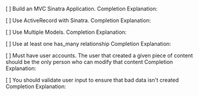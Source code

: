 [ ] Build an MVC Sinatra Application.
      Completion Explanation:


[ ] Use ActiveRecord with Sinatra.
      Completion Explanation:


[ ] Use Multiple Models.
      Completion Explanation:


[ ] Use at least one has_many relationship
      Completion Explanation:


[ ] Must have user accounts. The user that created a given piece of content
    should be the only person who can modify that content
      Completion Explanation:


[ ] You should validate user input to ensure that bad data isn't created
      Completion Explanation:
